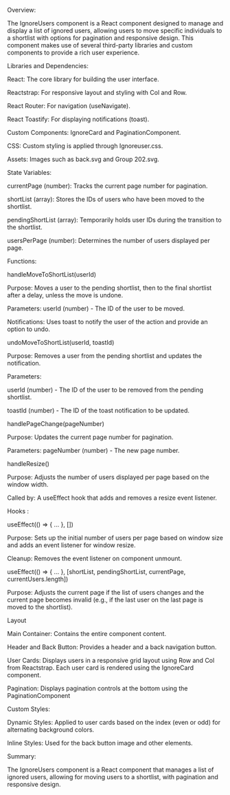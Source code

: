 Overview:

The IgnoreUsers component is a React component designed to manage and display a list of ignored users, allowing users to move specific individuals to a shortlist with options for pagination and responsive design. This component makes use of several third-party libraries and custom components to provide a rich user experience.

Libraries and Dependencies:

React: The core library for building the user interface.

Reactstrap: For responsive layout and styling with Col and Row.

React Router: For navigation (useNavigate).

React Toastify: For displaying notifications (toast).

Custom Components: IgnoreCard and PaginationComponent.

CSS: Custom styling is applied through Ignoreuser.css.

Assets: Images such as back.svg and Group 202.svg.

State Variables:

currentPage (number): Tracks the current page number for pagination.

shortList (array): Stores the IDs of users who have been moved to the shortlist.

pendingShortList (array): Temporarily holds user IDs during the transition to the shortlist.

usersPerPage (number): Determines the number of users displayed per page.

Functions:

handleMoveToShortList(userId)

Purpose: Moves a user to the pending shortlist, then to the final shortlist after a delay, unless the move is undone.

Parameters: userId (number) - The ID of the user to be moved.

Notifications: Uses toast to notify the user of the action and provide an option to undo.

undoMoveToShortList(userId, toastId)

Purpose: Removes a user from the pending shortlist and updates the notification.

Parameters:

userId (number) - The ID of the user to be removed from the pending shortlist.

toastId (number) - The ID of the toast notification to be updated.

handlePageChange(pageNumber)

Purpose: Updates the current page number for pagination.

Parameters: pageNumber (number) - The new page number.

handleResize()

Purpose: Adjusts the number of users displayed per page based on the window width.

Called by: A useEffect hook that adds and removes a resize event listener.

Hooks :

useEffect(() => { ... }, [])

Purpose: Sets up the initial number of users per page based on window size and adds an event listener for window resize.

Cleanup: Removes the event listener on component unmount.

useEffect(() => { ... }, [shortList, pendingShortList, currentPage, currentUsers.length])

Purpose: Adjusts the current page if the list of users changes and the current page becomes invalid (e.g., if the last user on the last page is moved to the shortlist).

Layout

Main Container: Contains the entire component content.

Header and Back Button: Provides a header and a back navigation button.

User Cards: Displays users in a responsive grid layout using Row and Col from Reactstrap. Each user card is rendered using the IgnoreCard component.

Pagination: Displays pagination controls at the bottom using the PaginationComponent

Custom Styles:

Dynamic Styles: Applied to user cards based on the index (even or odd) for alternating background colors.

Inline Styles: Used for the back button image and other elements.

Summary:

The IgnoreUsers component is a React component that manages a list of ignored users, allowing for moving users to a shortlist, with pagination and responsive design.


